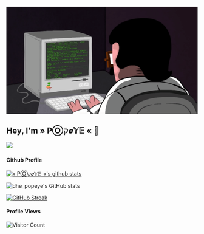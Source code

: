 ![gif](programming.gif)

## **Hey, I'm » PⓄק𝒆𝕐𝔼 «** 👋

![](https://github.com/popeye0013/popeye0013/blob/main/banner.png)




#### Github Profile

[![» PⓄק𝒆𝕐𝔼 «'s github stats](https://github-readme-stats.vercel.app/api?username=popeye0013&theme=blue-green)](https://github.com/popeye0013/github-readme-stats)

![dhe_popeye's GitHub stats](https://github-readme-stats.vercel.app/api?username=popeye0013&show_icons=true&theme=dark)

[![GitHub Streak](https://github-readme-streak-stats.herokuapp.com/?user=popeye0013&theme=dark)](https://git.io/streak-stats)

#### Profile Views
  
![Visitor Count](https://profile-counter.glitch.me/{popeye0013}/count.svg) 
